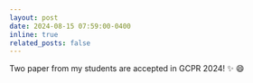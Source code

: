 ```yaml
---
layout: post
date: 2024-08-15 07:59:00-0400
inline: true
related_posts: false
---
```


Two paper from my students are accepted in GCPR 2024! :sparkles: :smile:
